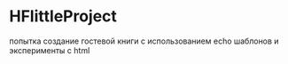 # HFlittleProject
попытка создание гостевой книги с использованием echo шаблонов и эксперименты с html
